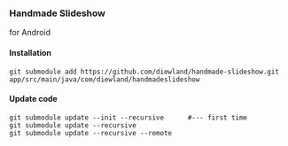 ### Handmade Slideshow

for Android

#### Installation

```
git submodule add https://github.com/diewland/handmade-slideshow.git app/src/main/java/com/diewland/handmadeslideshow
```

#### Update code

```
git submodule update --init --recursive      #--- first time
git submodule update --recursive
git submodule update --recursive --remote
```
